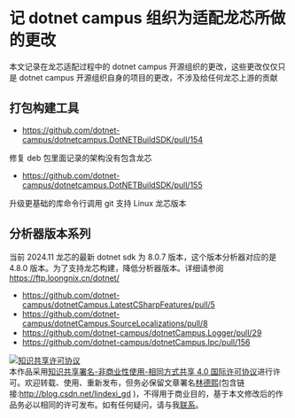 
# 记 dotnet campus 组织为适配龙芯所做的更改

本文记录在龙芯适配过程中的 dotnet campus 开源组织的更改，这些更改仅仅只是 dotnet campus 开源组织自身的项目的更改，不涉及给任何龙芯上游的贡献

<!--more-->


<!-- 发布 -->
<!-- 博客 -->

## 打包构建工具

- https://github.com/dotnet-campus/dotnetcampus.DotNETBuildSDK/pull/154

修复 deb 包里面记录的架构没有包含龙芯

- https://github.com/dotnet-campus/dotnetcampus.DotNETBuildSDK/pull/155

升级更基础的库命令行调用 git 支持 Linux 龙芯版本

## 分析器版本系列

当前 2024.11 龙芯的最新 dotnet sdk 为 8.0.7 版本，这个版本分析器对应的是 4.8.0 版本。为了支持龙芯构建，降低分析器版本。详细请参阅 https://ftp.loongnix.cn/dotnet/

- https://github.com/dotnet-campus/dotnetCampus.LatestCSharpFeatures/pull/5
- https://github.com/dotnet-campus/dotnetCampus.SourceLocalizations/pull/8
- https://github.com/dotnet-campus/dotnetCampus.Logger/pull/29
- https://github.com/dotnet-campus/dotnetCampus.Ipc/pull/156




<a rel="license" href="http://creativecommons.org/licenses/by-nc-sa/4.0/"><img alt="知识共享许可协议" style="border-width:0" src="https://licensebuttons.net/l/by-nc-sa/4.0/88x31.png" /></a><br />本作品采用<a rel="license" href="http://creativecommons.org/licenses/by-nc-sa/4.0/">知识共享署名-非商业性使用-相同方式共享 4.0 国际许可协议</a>进行许可。欢迎转载、使用、重新发布，但务必保留文章署名[林德熙](http://blog.csdn.net/lindexi_gd)(包含链接:http://blog.csdn.net/lindexi_gd )，不得用于商业目的，基于本文修改后的作品务必以相同的许可发布。如有任何疑问，请与我[联系](mailto:lindexi_gd@163.com)。